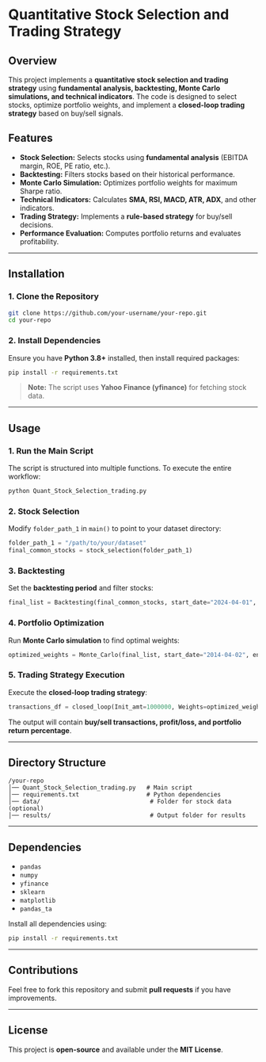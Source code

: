 # Quantitative Stock Selection and Trading Strategy

## Overview
This project implements a **quantitative stock selection and trading strategy** using **fundamental analysis, backtesting, Monte Carlo simulations, and technical indicators**. The code is designed to select stocks, optimize portfolio weights, and implement a **closed-loop trading strategy** based on buy/sell signals.

## Features
- **Stock Selection:** Selects stocks using **fundamental analysis** (EBITDA margin, ROE, PE ratio, etc.).
- **Backtesting:** Filters stocks based on their historical performance.
- **Monte Carlo Simulation:** Optimizes portfolio weights for maximum Sharpe ratio.
- **Technical Indicators:** Calculates **SMA, RSI, MACD, ATR, ADX**, and other indicators.
- **Trading Strategy:** Implements a **rule-based strategy** for buy/sell decisions.
- **Performance Evaluation:** Computes portfolio returns and evaluates profitability.

---

## Installation

### 1. Clone the Repository
```bash
git clone https://github.com/your-username/your-repo.git
cd your-repo
```

### 2. Install Dependencies
Ensure you have **Python 3.8+** installed, then install required packages:
```bash
pip install -r requirements.txt
```
> **Note:** The script uses **Yahoo Finance (yfinance)** for fetching stock data.

---

## Usage

### 1. Run the Main Script
The script is structured into multiple functions. To execute the entire workflow:
```bash
python Quant_Stock_Selection_trading.py
```

### 2. Stock Selection
Modify `folder_path_1` in `main()` to point to your dataset directory:
```python
folder_path_1 = "/path/to/your/dataset"
final_common_stocks = stock_selection(folder_path_1)
```

### 3. Backtesting
Set the **backtesting period** and filter stocks:
```python
final_list = Backtesting(final_common_stocks, start_date="2024-04-01", end_date="2024-10-01")
```

### 4. Portfolio Optimization
Run **Monte Carlo simulation** to find optimal weights:
```python
optimized_weights = Monte_Carlo(final_list, start_date="2014-04-02", end_date="2024-03-31")
```

### 5. Trading Strategy Execution
Execute the **closed-loop trading strategy**:
```python
transactions_df = closed_loop(Init_amt=1000000, Weights=optimized_weights, stock_list=final_list, folder_path=folder_path_2, result_dfs=result_dfs)
```
The output will contain **buy/sell transactions, profit/loss, and portfolio return percentage**.

---

## Directory Structure
```
/your-repo
│── Quant_Stock_Selection_trading.py   # Main script
│── requirements.txt                   # Python dependencies
│── data/                               # Folder for stock data (optional)
│── results/                            # Output folder for results
```

---

## Dependencies
- `pandas`
- `numpy`
- `yfinance`
- `sklearn`
- `matplotlib`
- `pandas_ta`

Install all dependencies using:
```bash
pip install -r requirements.txt
```

---

## Contributions
Feel free to fork this repository and submit **pull requests** if you have improvements.

---

## License
This project is **open-source** and available under the **MIT License**.
